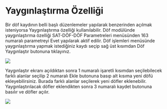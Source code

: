 # Yaygınlaştırma Özelliği

Bir döf kaydının belli başlı düzenlemeler yapılarak benzerinden açılmak isteniyorsa Yaygınlaştırma özelliği kullanılabilir. Döf modülünde yaygınlaştırma özelliği SAT-DÖF-DÖF Parametreleri menüsünden 163 numaralı parametreyi Evet yapılarak aktif edilir. Döf işlemleri menüsünde yaygınlaştırma yapmak istediğiniz kaydı seçip sağ üst kısımdan Döf Yaygınlaştır butonuna tıklayınız.

![](https://docsbimser.blob.core.windows.net/imagecontainer/Yaygınlaştır1-a765f3cb-80d1-4eb8-affc-2ceef0723a9b.png)

Yaygınlaştır ekranı açıldıktan sonra 1 numaralı işaretli kısımdan  seçilebilecek farklı alanlar seçilip 2 numaralı Ekle butonuna basıp alt kısıma yeni döfü ekleyebilirsiniz. Burada farklı alanlar seçilerek yeni döfler eklenebilir. Yaygınlaştırılacak döfler eklendikten sonra 3 numaralı kaydet butonuna basılır ve döfler açılır. 

![](https://docsbimser.blob.core.windows.net/imagecontainer/Yaygınlaştır2-c0a38880-4faa-469e-8a38-812240f4e05b.png)